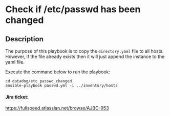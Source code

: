 # Check if /etc/passwd has been changed

## Description
The purpose of this playbook is to copy the `directory.yaml` file to all hosts. However, if the file already exists then it will just append the instance to the yaml file.

Execute the command below to run the playbook:
```
cd datadog/etc_passwd_changed
ansible-playbook passwd.yml -i ../inventory/hosts
```

#### Jira ticket:
https://fullspeed.atlassian.net/browse/AJBC-953
